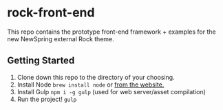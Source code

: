 # rock-front-end
This repo contains the prototype front-end framework + examples for the new NewSpring external Rock theme.

## Getting Started

1. Clone down this repo to the directory of your choosing.
2. Install Node `brew install node` or [from the website.](https://nodejs.org)
3. Install Gulp `npm i -g gulp` (used for web server/asset compilation)
4. Run the project! `gulp`
